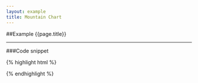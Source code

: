 ```yaml
---
layout: example
title: Mountain Chart
---
```


##Example {{page.title}}

<div id='placeholder' class='example-placeholder'  width="600px" height="400px"></div>

---

###Code snippet

{% highlight html %}
<div id='placeholder' width="600px" height="400px"></div>
<script>
Vizabi('MountainChart', document.getElementById('placeholder'),
    state: {
        time: {
            value: "1950",
            start: "1800",
            end: "2015"
        },
        marker: {
            label: {
                "use": "property",
                "which": "geo.name"
            },
            axis_y: {
              "use": "indicator",
              "which": "pop",
              "min": 0,
              "max": 2568192312.136342,
              "fakeMin": 0,
              "fakeMax": 2568192312.136342,
              "scaleType": "linear"
            },
            axis_x: {
                "use": "indicator",
                "which": "gdp_pc",
                "min": 0.11,
                "max": 500,
                "fakeMin": 0.11,
                "fakeMax": 500,
                "scaleType": "log"
            },
            size: {
                "use": "indicator",
                "which": "gini",
                "scaleType": "linear"
            },
            color: {
                "use": "property",
                "scaleType": "ordinal",
                "which": "geo.name",
                "allow": {
                    "names": [
                        "!geo.name"
                    ]
                }
            }
        }
    },
    ui: {
        buttons: ['find', 'colors', 'stack', 'axes-mc', 'fullscreen'],
        buttons_expand: []
    },
    data: {
        reader: 'csv',
        path: '/path/to/your/file.csv'
    }
);
</script>
{% endhighlight %}

<script defer>
Vizabi('MountainChart', document.getElementById('placeholder'), {
    state: {
        time: {
            value: "1950",
            start: "1800",
            end: "2015"
        },
        marker: {
            label: {
                "use": "property",
                "which": "geo.name"
            },
            axis_y: {
              "use": "indicator",
              "which": "pop",
              "min": 0,
              "max": 2568192312.136342,
              "fakeMin": 0,
              "fakeMax": 2568192312.136342,
              "scaleType": "linear"
            },
            axis_x: {
                "use": "indicator",
                "which": "gdp_pc",
                "min": 0.11,
                "max": 500,
                "fakeMin": 0.11,
                "fakeMax": 500,
                "scaleType": "log"
            },
            size: {
                "use": "indicator",
                "which": "gini",
                "scaleType": "linear"
            },
            color: {
                "use": "property",
                "scaleType": "ordinal",
                "which": "geo.name",
                "allow": {
                    "names": [
                        "!geo.name"
                    ]
                }
            }
        }
    },
    ui: {
        buttons: ['find', 'colors', 'stack', 'axes-mc', 'fullscreen'],
        buttons_expand: []
    },
    data: {
        reader: 'csv',
        path: '/preview/data/waffles/dont-panic-poverty.csv'
    }
});
</script>